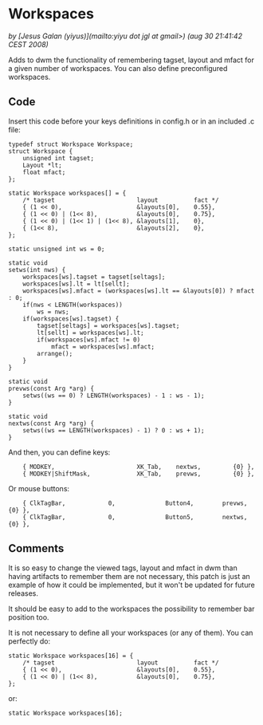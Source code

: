 Workspaces
==========

*by [Jesus Galan (yiyus)](mailto:yiyu dot jgl at gmail>) (aug 30 21:41:42 CEST 2008)*

Adds to dwm the functionality of remembering tagset, layout and mfact for a given number of workspaces. You can also define preconfigured workspaces.

Code
----

Insert this code before your keys definitions in config.h or in an included .c file:

	typedef struct Workspace Workspace;
	struct Workspace {
		unsigned int tagset;
		Layout *lt;
		float mfact;
	};
	
	static Workspace workspaces[] = {
		/* tagset						layout			fact */
		{ (1 << 0),						&layouts[0],	0.55},
		{ (1 << 0) | (1<< 8),			&layouts[0],	0.75},
		{ (1 << 0) | (1<< 1) | (1<< 8),	&layouts[1],	0},
		{ (1<< 8),						&layouts[2],	0},
	};
	
	static unsigned int ws = 0;
	
	static void
	setws(int nws) {
		workspaces[ws].tagset = tagset[seltags];
		workspaces[ws].lt = lt[sellt];
		workspaces[ws].mfact = (workspaces[ws].lt == &layouts[0]) ? mfact : 0;
		if(nws < LENGTH(workspaces))
			ws = nws;
		if(workspaces[ws].tagset) {
			tagset[seltags] = workspaces[ws].tagset;
			lt[sellt] = workspaces[ws].lt;
			if(workspaces[ws].mfact != 0)
				mfact = workspaces[ws].mfact;
			arrange();
		}
	}
	
	static void
	prevws(const Arg *arg) {
		setws((ws == 0) ? LENGTH(workspaces) - 1 : ws - 1);
	}
	
	static void
	nextws(const Arg *arg) {
		setws((ws == LENGTH(workspaces) - 1) ? 0 : ws + 1);
	}

And then, you can define keys:

		{ MODKEY,                       XK_Tab,    nextws,         {0} },
		{ MODKEY|ShiftMask,             XK_Tab,    prevws,         {0} },

Or mouse buttons:

		{ ClkTagBar,            0,              Button4,        prevws,         {0} },
		{ ClkTagBar,            0,              Button5,        nextws,         {0} },

Comments
--------

It is so easy to change the viewed tags, layout and mfact in dwm than having artifacts to remember them are not necessary, this patch is just an example of how it could be implemented, but it won't be updated for future releases.

It should be easy to add to the workspaces the possibility to remember bar position too.

It is not necessary to define all your workspaces (or any of them). You can perfectly do:

	static Workspace workspaces[16] = {
		/* tagset						layout			fact */
		{ (1 << 0),						&layouts[0],	0.55},
		{ (1 << 0) | (1<< 8),			&layouts[0],	0.75},
	};

or:

	static Workspace workspaces[16];

